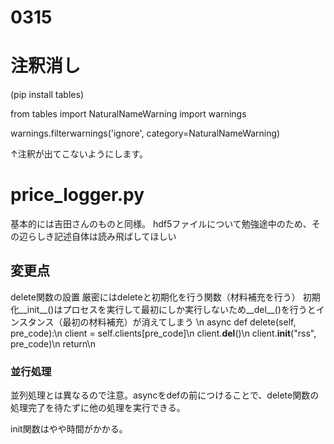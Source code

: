 # 0315

# 注釈消し

(pip install tables)

from tables import NaturalNameWarning
import warnings

warnings.filterwarnings('ignore', category=NaturalNameWarning)

↑注釈が出てこないようにします。

# price_logger.py

基本的には吉田さんのものと同様。
hdf5ファイルについて勉強途中のため、その辺らしき記述自体は読み飛ばしてほしい

## 変更点
delete関数の設置
厳密にはdeleteと初期化を行う関数（材料補充を行う）
初期化__init__()はプロセスを実行して最初にしか実行しないため__del__()を行うとインスタンス（最初の材料補充）が消えてしまう
\n
async def delete(self, pre_code):\n
        client = self.clients[pre_code]\n
        client.__del__()\n
        client.__init__("rss", pre_code)\n
        return\n
 
 ### 並行処理
 
 並列処理とは異なるので注意。asyncをdefの前につけることで、delete関数の処理完了を待たずに他の処理を実行できる。
 
init関数はやや時間がかかる。
